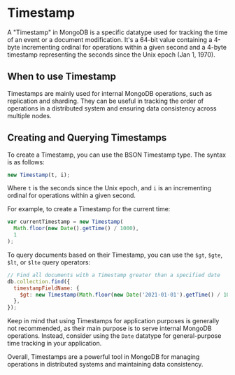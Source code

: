 # Timestamp

A "Timestamp" in MongoDB is a specific datatype used for tracking the time of an event or a document modification. It's a 64-bit value containing a 4-byte incrementing ordinal for operations within a given second and a 4-byte timestamp representing the seconds since the Unix epoch (Jan 1, 1970).

## When to use Timestamp

Timestamps are mainly used for internal MongoDB operations, such as replication and sharding. They can be useful in tracking the order of operations in a distributed system and ensuring data consistency across multiple nodes.

## Creating and Querying Timestamps

To create a Timestamp, you can use the BSON Timestamp type. The syntax is as follows:

```javascript
new Timestamp(t, i);
```

Where `t` is the seconds since the Unix epoch, and `i` is an incrementing ordinal for operations within a given second.

For example, to create a Timestamp for the current time:

```javascript
var currentTimestamp = new Timestamp(
  Math.floor(new Date().getTime() / 1000),
  1
);
```

To query documents based on their Timestamp, you can use the `$gt`, `$gte`, `$lt`, or `$lte` query operators:

```javascript
// Find all documents with a Timestamp greater than a specified date
db.collection.find({
  timestampFieldName: {
    $gt: new Timestamp(Math.floor(new Date('2021-01-01').getTime() / 1000), 1),
  },
});
```

Keep in mind that using Timestamps for application purposes is generally not recommended, as their main purpose is to serve internal MongoDB operations. Instead, consider using the `Date` datatype for general-purpose time tracking in your application.

Overall, Timestamps are a powerful tool in MongoDB for managing operations in distributed systems and maintaining data consistency.
